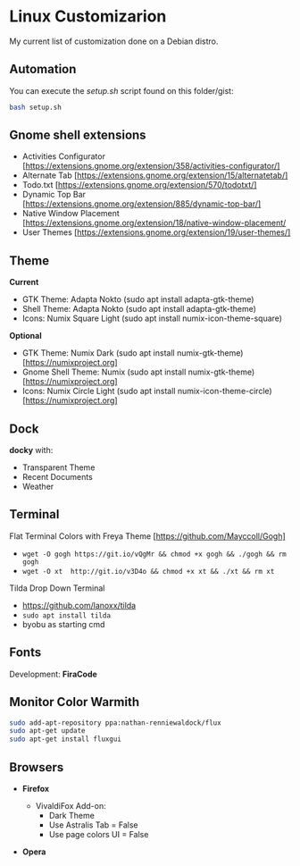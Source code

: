# Linux Customizarion

My current list of customization done on a Debian distro.

## Automation

You can execute the *setup.sh* script found on this folder/gist:

```sh
bash setup.sh
```

## Gnome shell extensions

- Activities Configurator [https://extensions.gnome.org/extension/358/activities-configurator/]
- Alternate Tab [https://extensions.gnome.org/extension/15/alternatetab/]
- Todo.txt [https://extensions.gnome.org/extension/570/todotxt/]
- Dynamic Top Bar [https://extensions.gnome.org/extension/885/dynamic-top-bar/]
- Native Window Placement [https://extensions.gnome.org/extension/18/native-window-placement/
- User Themes [https://extensions.gnome.org/extension/19/user-themes/]

## Theme

**Current**
- GTK Theme: Adapta Nokto (sudo apt install adapta-gtk-theme)
- Shell Theme: Adapta Nokto (sudo apt install adapta-gtk-theme)
- Icons: Numix Square Light (sudo apt install numix-icon-theme-square)

**Optional**
- GTK Theme: Numix Dark (sudo apt install numix-gtk-theme) [https://numixproject.org]
- Gnome Shell Theme: Numix (sudo apt install numix-gtk-theme) [https://numixproject.org]
- Icons: Numix Circle Light (sudo apt install numix-icon-theme-circle) [https://numixproject.org]

## Dock

**docky** with:
- Transparent Theme
- Recent Documents
- Weather

## Terminal

Flat Terminal Colors with Freya Theme [https://github.com/Mayccoll/Gogh]
- `wget -O gogh https://git.io/vQgMr && chmod +x gogh && ./gogh && rm gogh`
- `wget -O xt  http://git.io/v3D4o && chmod +x xt && ./xt && rm xt`

Tilda Drop Down Terminal
- https://github.com/lanoxx/tilda
- `sudo apt install tilda`
- byobu as starting cmd

## Fonts

Development: **FiraCode**

## Monitor Color Warmith

```sh
sudo add-apt-repository ppa:nathan-renniewaldock/flux
sudo apt-get update
sudo apt-get install fluxgui
```

## Browsers

- **Firefox**
  - VivaldiFox Add-on:
    - Dark Theme
    - Use Astralis Tab = False
    - Use page colors UI = False
    
- **Opera**